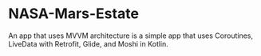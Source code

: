 # NASA-Mars-Estate
An app that uses MVVM architecture is a simple app that uses Coroutines, LiveData with Retrofit, Glide, and Moshi in Kotlin.
